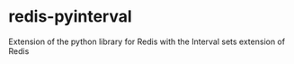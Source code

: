 # redis-pyinterval
Extension of the python library for Redis with the Interval sets extension of Redis
